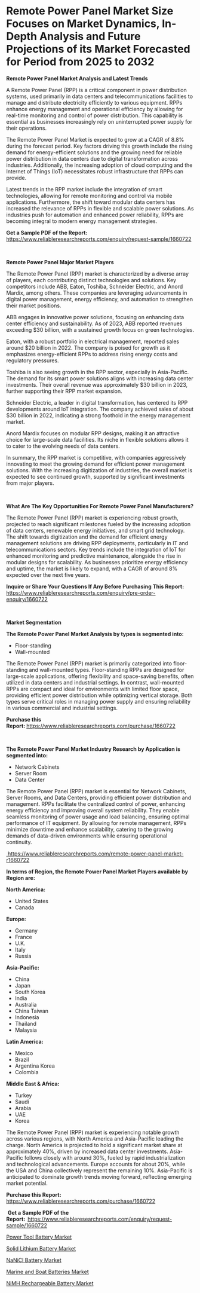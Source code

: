<p><h1>Remote Power Panel Market Size Focuses on Market Dynamics, In-Depth Analysis and Future Projections of its Market Forecasted for Period from 2025 to 2032</h1></p><p><strong>Remote Power Panel Market Analysis and Latest Trends</strong></p>
<p><p>A Remote Power Panel (RPP) is a critical component in power distribution systems, used primarily in data centers and telecommunications facilities to manage and distribute electricity efficiently to various equipment. RPPs enhance energy management and operational efficiency by allowing for real-time monitoring and control of power distribution. This capability is essential as businesses increasingly rely on uninterrupted power supply for their operations.</p><p>The Remote Power Panel Market is expected to grow at a CAGR of 8.8% during the forecast period. Key factors driving this growth include the rising demand for energy-efficient solutions and the growing need for reliable power distribution in data centers due to digital transformation across industries. Additionally, the increasing adoption of cloud computing and the Internet of Things (IoT) necessitates robust infrastructure that RPPs can provide.</p><p>Latest trends in the RPP market include the integration of smart technologies, allowing for remote monitoring and control via mobile applications. Furthermore, the shift toward modular data centers has increased the relevance of RPPs in flexible and scalable power solutions. As industries push for automation and enhanced power reliability, RPPs are becoming integral to modern energy management strategies.</p></p>
<p><strong>Get a Sample PDF of the Report:&nbsp;</strong> <a href="https://www.reliableresearchreports.com/enquiry/request-sample/1660722?utm_campaign=36&utm_medium=2&utm_source=Github&utm_content=ia&utm_term=13022025&utm_id=remote-power-panel">https://www.reliableresearchreports.com/enquiry/request-sample/1660722</a></p>
<p>&nbsp;</p>
<p><strong>Remote Power Panel Major Market Players</strong></p>
<p><p>The Remote Power Panel (RPP) market is characterized by a diverse array of players, each contributing distinct technologies and solutions. Key competitors include ABB, Eaton, Toshiba, Schneider Electric, and Anord Mardix, among others. These companies are leveraging advancements in digital power management, energy efficiency, and automation to strengthen their market positions.</p><p>ABB engages in innovative power solutions, focusing on enhancing data center efficiency and sustainability. As of 2023, ABB reported revenues exceeding $30 billion, with a sustained growth focus on green technologies.</p><p>Eaton, with a robust portfolio in electrical management, reported sales around $20 billion in 2022. The company is poised for growth as it emphasizes energy-efficient RPPs to address rising energy costs and regulatory pressures.</p><p>Toshiba is also seeing growth in the RPP sector, especially in Asia-Pacific. The demand for its smart power solutions aligns with increasing data center investments. Their overall revenue was approximately $30 billion in 2023, further supporting their RPP market expansion.</p><p>Schneider Electric, a leader in digital transformation, has centered its RPP developments around IoT integration. The company achieved sales of about $30 billion in 2022, indicating a strong foothold in the energy management market.</p><p>Anord Mardix focuses on modular RPP designs, making it an attractive choice for large-scale data facilities. Its niche in flexible solutions allows it to cater to the evolving needs of data centers.</p><p>In summary, the RPP market is competitive, with companies aggressively innovating to meet the growing demand for efficient power management solutions. With the increasing digitization of industries, the overall market is expected to see continued growth, supported by significant investments from major players.</p></p>
<p>&nbsp;</p>
<p><strong>What Are The Key Opportunities For Remote Power Panel Manufacturers?</strong></p>
<p><p>The Remote Power Panel (RPP) market is experiencing robust growth, projected to reach significant milestones fueled by the increasing adoption of data centers, renewable energy initiatives, and smart grid technology. The shift towards digitization and the demand for efficient energy management solutions are driving RPP deployments, particularly in IT and telecommunications sectors. Key trends include the integration of IoT for enhanced monitoring and predictive maintenance, alongside the rise in modular designs for scalability. As businesses prioritize energy efficiency and uptime, the market is likely to expand, with a CAGR of around 8% expected over the next five years.</p></p>
<p><strong>Inquire or Share Your Questions If Any Before Purchasing This Report:</strong> <a href="https://www.reliableresearchreports.com/enquiry/pre-order-enquiry/1660722?utm_campaign=36&utm_medium=2&utm_source=Github&utm_content=ia&utm_term=13022025&utm_id=remote-power-panel">https://www.reliableresearchreports.com/enquiry/pre-order-enquiry/1660722</a></p>
<p>&nbsp;</p>
<p><strong>Market Segmentation</strong></p>
<p><strong>The Remote Power Panel Market Analysis by types is segmented into:</strong></p>
<p><ul><li>Floor-standing</li><li>Wall-mounted</li></ul></p>
<p><p>The Remote Power Panel (RPP) market is primarily categorized into floor-standing and wall-mounted types. Floor-standing RPPs are designed for large-scale applications, offering flexibility and space-saving benefits, often utilized in data centers and industrial settings. In contrast, wall-mounted RPPs are compact and ideal for environments with limited floor space, providing efficient power distribution while optimizing vertical storage. Both types serve critical roles in managing power supply and ensuring reliability in various commercial and industrial settings.</p></p>
<p><strong>Purchase this Report:&nbsp;</strong><a href="https://www.reliableresearchreports.com/purchase/1660722?utm_campaign=36&utm_medium=2&utm_source=Github&utm_content=ia&utm_term=13022025&utm_id=remote-power-panel">https://www.reliableresearchreports.com/purchase/1660722</a></p>
<p>&nbsp;</p>
<p><strong>The Remote Power Panel Market Industry Research by Application is segmented into:</strong></p>
<p><ul><li>Network Cabinets</li><li>Server Room</li><li>Data Center</li></ul></p>
<p><p>The Remote Power Panel (RPP) market is essential for Network Cabinets, Server Rooms, and Data Centers, providing efficient power distribution and management. RPPs facilitate the centralized control of power, enhancing energy efficiency and improving overall system reliability. They enable seamless monitoring of power usage and load balancing, ensuring optimal performance of IT equipment. By allowing for remote management, RPPs minimize downtime and enhance scalability, catering to the growing demands of data-driven environments while ensuring operational continuity.</p></p>
<p><a href="https://www.reliableresearchreports.com/remote-power-panel-market-r1660722?utm_campaign=36&utm_medium=2&utm_source=Github&utm_content=ia&utm_term=13022025&utm_id=remote-power-panel">&nbsp;https://www.reliableresearchreports.com/remote-power-panel-market-r1660722</a></p>
<p><strong>In terms of Region, the Remote Power Panel Market Players available by Region are:</strong></p>
<p>
    <p> <strong> North America: </strong>
        <ul>
            <li>United States</li>
            <li>Canada</li>
        </ul>
        </p> 
    <p> <strong> Europe: </strong>
        <ul>
            <li>Germany</li>
            <li>France</li>
            <li>U.K.</li>
            <li>Italy</li>
            <li>Russia</li>
        </ul>
        </p> 
    <p> <strong> Asia-Pacific: </strong>
        <ul>
            <li>China</li>
            <li>Japan</li>
            <li>South Korea</li>
            <li>India</li>
            <li>Australia</li>
            <li>China Taiwan</li>
            <li>Indonesia</li>
            <li>Thailand</li>
            <li>Malaysia</li>
        </ul>
        </p> 
    <p> <strong> Latin America: </strong>
        <ul>
            <li>Mexico</li>
            <li>Brazil</li>
            <li>Argentina Korea</li>
            <li>Colombia</li>
        </ul>
        </p> 
    <p> <strong> Middle East & Africa: </strong>
        <ul>
            <li>Turkey</li>
            <li>Saudi</li>
            <li>Arabia</li>
            <li>UAE</li>
            <li>Korea</li>
        </ul>
    </p>
    </p>
<p><p>The Remote Power Panel (RPP) market is experiencing notable growth across various regions, with North America and Asia-Pacific leading the charge. North America is projected to hold a significant market share at approximately 40%, driven by increased data center investments. Asia-Pacific follows closely with around 30%, fueled by rapid industrialization and technological advancements. Europe accounts for about 20%, while the USA and China collectively represent the remaining 10%. Asia-Pacific is anticipated to dominate growth trends moving forward, reflecting emerging market potential.</p></p>
<p><strong>Purchase this Report: </strong><a href="https://www.reliableresearchreports.com/purchase/1660722?utm_campaign=36&utm_medium=2&utm_source=Github&utm_content=ia&utm_term=13022025&utm_id=remote-power-panel">https://www.reliableresearchreports.com/purchase/1660722</a></p>
<p>&nbsp;<strong>Get a Sample PDF of the Report:&nbsp;&nbsp;</strong><a href="https://www.reliableresearchreports.com/enquiry/request-sample/1660722?utm_campaign=36&utm_medium=2&utm_source=Github&utm_content=ia&utm_term=13022025&utm_id=remote-power-panel">https://www.reliableresearchreports.com/enquiry/request-sample/1660722</a></p>
<p><strong></strong></p>
<p><p><a href="https://github.com/genayziben/Market-Research-Report-List-1/blob/main/power-tool-battery-market.md?utm_campaign=36&utm_medium=2&utm_source=Github&utm_content=ia&utm_term=13022025&utm_id=remote-power-panel">Power Tool Battery Market</a></p><p><a href="https://github.com/meuskocov/Market-Research-Report-List-1/blob/main/solid-lithium-battery-market.md?utm_campaign=36&utm_medium=2&utm_source=Github&utm_content=ia&utm_term=13022025&utm_id=remote-power-panel">Solid Lithium Battery Market</a></p><p><a href="https://github.com/raeezkenedz/Market-Research-Report-List-1/blob/main/nanicl-battery-market.md?utm_campaign=36&utm_medium=2&utm_source=Github&utm_content=ia&utm_term=13022025&utm_id=remote-power-panel">NaNiCl Battery Market</a></p><p><a href="https://github.com/binnazcassam/Market-Research-Report-List-1/blob/main/marine-and-boat-batteries-market.md?utm_campaign=36&utm_medium=2&utm_source=Github&utm_content=ia&utm_term=13022025&utm_id=remote-power-panel">Marine and Boat Batteries Market</a></p><p><a href="https://github.com/elitasvimal/Market-Research-Report-List-1/blob/main/nimh-rechargeable-battery-market.md?utm_campaign=36&utm_medium=2&utm_source=Github&utm_content=ia&utm_term=13022025&utm_id=remote-power-panel">NiMH Rechargeable Battery Market</a></p></p>